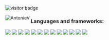 ![visitor badge](https://visitor-badge.glitch.me/badge?page_id=jwenjian.visitor-badge)


<!--[![Top languages](https://github-readme-stats.vercel.app/api/top-langs/?username=AntonieV&hide=Tex,PostScript&theme=chartreuse-dark)](https://github.com/anuraghazra/github-readme-stats)-->

<p><img align="left" src="https://github-readme-stats.vercel.app/api/top-langs?username=AntonieV&show_icons=true&locale=en&layout=compact&hide=Tex,PostScript&theme=chartreuse-dark" alt="AntonieV" /></p> 

### Languages and frameworks: 
![](https://img.shields.io/badge/python-%2314354C.svg?style=for-the-badge&logo=python&logoColor=green)
![](https://img.shields.io/badge/r-%23276DC3.svg?style=for-the-badge&logo=r&logoColor=darkblue)
![](https://img.shields.io/badge/Shell_Script-121011?style=for-the-badge&logo=gnu-bash&logoColor=white)
![](https://img.shields.io/badge/Java-0C08F1?style=for-the-badge&logo=java&logoColor=E51F24)
![](https://img.shields.io/badge/typescript-FEED00.svg?style=for-the-badge&logo=typescript&logoColor=black)
![](https://img.shields.io/badge/CSS3-2ECCFA?style=for-the-badge&logo=css3&logoColor=darkblue)
![](https://img.shields.io/badge/HTML5-FF8000?style=for-the-badge&logo=html5&logoColor=white) 
![](https://img.shields.io/badge/Angular-DD0031?style=for-the-badge&logo=angular&logoColor=black)
![](https://img.shields.io/badge/Spring-69f420?style=for-the-badge&logo=spring&logoColor=darkgreen)
![](https://img.shields.io/badge/Node.js-43853D?style=for-the-badge&logo=node-dot-js&logoColor=white)
![](https://img.shields.io/badge/npm-CB3837?style=for-the-badge&logo=npm&logoColor=white)
![](https://img.shields.io/badge/Linux-FFFF00?style=for-the-badge&logo=linux&logoColor=black)
![](https://img.shields.io/badge/latex-%23008080.svg?style=for-the-badge&logo=latex&logoColor=white)

<br>

<!--[![](https://github-readme-stats.vercel.app/api?username=AntonieV&theme=blue-green)](https://github.com/anuraghazra/github-readme-stats) -->
